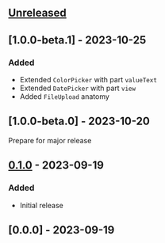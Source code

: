 ## [Unreleased]

## [1.0.0-beta.1] - 2023-10-25

### Added

- Extended `ColorPicker` with part `valueText`
- Extended `DatePicker` with part `view`
- Added `FileUpload` anatomy

## [1.0.0-beta.0] - 2023-10-20

Prepare for major release

## [0.1.0] - 2023-09-19

### Added

- Initial release

## [0.0.0] - 2023-09-19

[unreleased]: https://github.com/chakra-ui/ark/compare/@ark-ui/anatomy@0.1.0...HEAD
[0.1.0]: https://github.com/chakra-ui/ark/releases/tag/@ark-ui/anatomy@0.1.0
